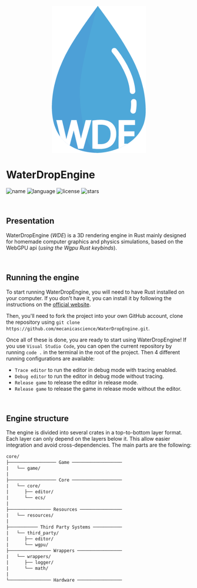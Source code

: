 <p align="center">
    <img src="imgs/logo.png" height="400" alt="logo"/>
</p>

# WaterDropEngine

![name](https://img.shields.io/badge/Made_by-MecanicaScience-9cf)
![language](https://img.shields.io/badge/Language-Rust-red)
![license](https://img.shields.io/github/license/mecanicascience/WaterDropEngine)
![stars](https://img.shields.io/github/stars/MecanicaScience)

<br />

## Presentation
WaterDropEngine (<i>WDE</i>) is a 3D rendering engine in Rust mainly designed for homemade computer graphics and physics simulations, based on the WebGPU api (<i>using the Wgpu Rust keybinds</i>).

<br/>

## Running the engine
To start running WaterDropEngine, you will need to have Rust installed on your computer. If you don't have it, you can install it by following the instructions on the [official website](https://www.rust-lang.org/tools/install).

Then, you'll need to fork the project into your own GitHub account, clone the repository using `git clone https://github.com/mecanicascience/WaterDropEngine.git`.

Once all of these is done, you are ready to start using WaterDropEngine!
If you use `Visual Studio Code`, you can open the current repository by running `code .` in the terminal in the root of the project. Then 4 different running configurations are available:
- `Trace editor` to run the editor in debug mode with tracing enabled.
- `Debug editor` to run the editor in debug mode without tracing.
- `Release game` to release the editor in release mode.
- `Release game` to release the game in release mode without the editor.


<br />

## Engine structure
The engine is divided into several crates in a top-to-bottom layer format. Each layer can only depend on the layers below it. This allow easier integration and avoid cross-dependencies. The main parts are the following:

```
core/
├────────────────── Game ───────────────────
|   └── game/
|
├────────────────── Core ───────────────────
|   └── core/
|      ├── editor/
|      └── ecs/
|
├──────────────── Resources ────────────────
|   └── resources/
|
├─────────── Third Party Systems ───────────
|   └── third_party/
|      ├── editor/
|      └── wgpu/
├──────────────── Wrappers ─────────────────
|   └── wrappers/
|      ├── logger/
|      └── math/
|
└──────────────── Hardware ─────────────────
```